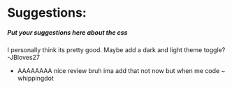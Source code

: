 # Suggestions:
##### Put your suggestions here about the css

I personally think its pretty good. Maybe add a dark and light theme toggle? -JBloves27
- AAAAAAAA nice review bruh ima add that not now but when me code ~ whippingdot
